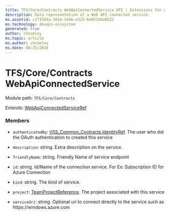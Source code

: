 ```yaml
---
title: TFS/Core/Contracts WebApiConnectedService API | Extensions for Azure DevOps Services
description: Data representation of a Web API connected service.
ms.assetid: c1f1584a-301d-5e9b-e325-6e65169a6522
ms.technology: devops-ecosystem
generated: true
author: chcomley
ms.topic: article
ms.author: chcomley
ms.date: 08/25/2016
---
```


# TFS/Core/Contracts WebApiConnectedService

Module path: `TFS/Core/Contracts`

Extends: [WebApiConnectedServiceRef](../../../tfs/distributedtask/contracts/webapiconnectedserviceref.md)

### Members

- `authenticatedBy`: [VSS_Common_Contracts.IdentityRef](../../../VSS/WebApi/Contracts/IdentityRef.md). The user who did the OAuth authentication to created this service

- `description`: string. Extra description on the service.

- `friendlyName`: string. Friendly Name of service endpoint

- `id`: string. Id/Name of the connection service. For Ex: Subscription ID for Azure Connection

- `kind`: string. The kind of service.

- `project`: [TeamProjectReference](../../../TFS/DistributedTask/Contracts/TeamProjectReference.md). The project associated with this service

- `serviceUri`: string. Optional uri to connect directly to the service such as https:\//windows.azure.com
